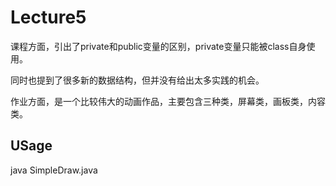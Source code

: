 # Lecture5

课程方面，引出了private和public变量的区别，private变量只能被class自身使用。

同时也提到了很多新的数据结构，但并没有给出太多实践的机会。

作业方面，是一个比较伟大的动画作品，主要包含三种类，屏幕类，画板类，内容类。

## USage

java SimpleDraw.java
